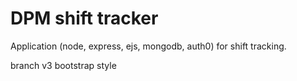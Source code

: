 # DPM shift tracker
Application (node, express, ejs, mongodb, auth0) for shift tracking.

branch v3 bootstrap style